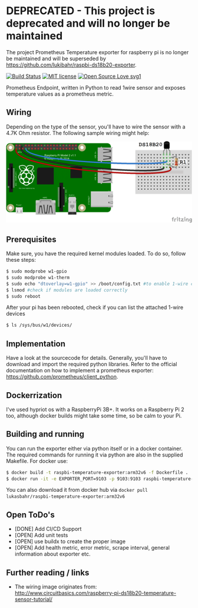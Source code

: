 # DEPRECATED - This project is deprecated and will no longer be maintained 

The project Prometheus Temperature exporter for raspberry pi is no longer be maintained and will be superseded by https://github.com/lukibahr/raspbi-ds18b20-exporter. 

[![Build Status](https://ci.devopoly.de/api/badges/lukibahr/raspbi-temperature-exporter/status.svg)](https://ci.devopoly.de/lukibahr/raspbi-temperature-exporter) [![MIT license](https://img.shields.io/badge/License-MIT-blue.svg)](https://lbesson.mit-license.org/) [![Open Source Love svg1](https://badges.frapsoft.com/os/v1/open-source.svg?v=103)](https://github.com/ellerbrock/open-source-badges/)

Prometheus Endpoint, written in Python to read 1wire sensor and exposes temperature values as a prometheus metric.


## Wiring

Depending on the type of the sensor, you'll have to wire the sensor with a 4.7K Ohm resistor. The following sample wiring might help: 

![wiring](docs/wiring.png)

## Prerequisites

Make sure, you have the required kernel modules loaded. To do so, follow these steps:

```bash
$ sudo modprobe w1-gpio
$ sudo modprobe w1-therm 
$ sudo echo "dtoverlay=w1-gpio" >> /boot/config.txt #to enable 1-wire config and persist after reboot
$ lsmod #check if modules are loaded correctly
$ sudo reboot
```

After your pi has been rebooted, check if you can list the attached 1-wire devices

```bash
$ ls /sys/bus/w1/devices/
```

## Implementation

Have a look at the sourcecode for details. Generally, you'll have to download and import the required python libraries.
Refer to the official documentation on how to implement a prometheus exporter: https://github.com/prometheus/client_python.

## Dockerrization

I've used hypriot os with a RaspberryPi 3B+. It works on a Raspberry Pi 2 too, although docker builds might take some time, so be calm to your Pi.

## Building and running

You can run the exporter either via python itself or in a docker container. The required commands for running it via python are 
also in the supplied Makefile. For docker use:

```bash
$ docker build -t raspbi-temperature-exporter:arm32v6 -f Dockerfile .
$ docker run -it -e EXPORTER_PORT=9103 -p 9103:9103 raspbi-temperature-exporter:arm32v6
```

You can also download it from docker hub via `docker pull lukasbahr/raspbi-temperature-exporter:arm32v6`

## Open ToDo's

- [DONE] Add CI/CD Support
- [OPEN] Add unit tests
- [OPEN] use buildx to create the proper image
- [OPEN] Add health metric, error metric, scrape interval, general information about exporter etc.

## Further reading / links

- The wiring image originates from: http://www.circuitbasics.com/raspberry-pi-ds18b20-temperature-sensor-tutorial/
